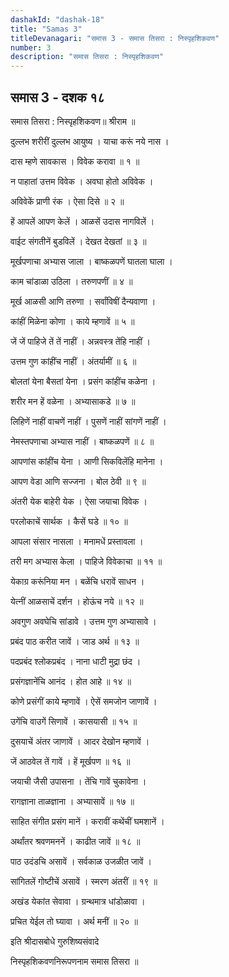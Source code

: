 ```yaml
---
dashakId: "dashak-18"
title: "Samas 3"
titleDevanagari: "समास 3 - समास तिसरा : निस्पृहशिकवण"
number: 3
description: "समास तिसरा : निस्पृहशिकवण"
---
```


## समास 3 - दशक १८

समास तिसरा : निस्पृहशिकवण॥ श्रीराम ॥

दुल्लभ शरीरीं दुल्लभ आयुष्य । याचा करूं नये नास ।

दास म्हणे सावकास । विवेक करावा ॥ १ ॥

न पाहातां उत्तम विवेक । अवघा होतो अविवेक ।

अविवेकें प्राणी रंक । ऐसा दिसे ॥ २ ॥

हें आपलें आपण केलें । आळसें उदास नागविलें ।

वाईट संगतीनें बुडविलें । देखत देखतां ॥ ३ ॥

मूर्खपणाचा अभ्यास जाला । बाष्कळपणें घातला घाला ।

काम चांडाळा उठिला । तरुणपणीं ॥ ४ ॥

मूर्ख आळसी आणि तरुणा । सर्वांविषीं दैन्यवाणा ।

कांहीं मिळेना कोणा । काये म्हणावें ॥ ५ ॥

जें जें पाहिजे तें तें नाहीं । अन्नवस्त्र तेंहि नाहीं ।

उत्तम गुण कांहींच नाहीं । अंतर्यामीं ॥ ६ ॥

बोलतां येना बैसतां येना । प्रसंग कांहींच कळेना ।

शरीर मन हें वळेना । अभ्यासाकडे ॥ ७ ॥

लिहिणें नाहीं वाचणें नाहीं । पुसणें नाहीं सांगणें नाहीं ।

नेमस्तपणाचा अभ्यास नाहीं । बाष्कळपणें ॥ ८ ॥

आपणांस कांहींच येना । आणी सिकविलेंहि मानेना ।

आपण वेडा आणि सज्जना । बोल ठेवी ॥ ९ ॥

अंतरी येक बाहेरी येक । ऐसा जयाचा विवेक ।

परलोकाचें सार्थक । कैसें घडे ॥ १० ॥

आपला संसार नासला । मनामधें प्रस्तावला ।

तरी मग अभ्यास केला । पाहिजे विवेकाचा ॥ ११ ॥

येकाग्र करूंनिया मन । बळेंचि धरावें साधन ।

येत्‍नीं आळसाचें दर्शन । होऊंच नये ॥ १२ ॥

अवगुण अवघेचि सांडावे । उत्तम गुण अभ्यासावे ।

प्रबंद पाठ करीत जावें । जाड अर्थ ॥ १३ ॥

पदप्रबंद श्लोकप्रबंद । नाना धाटी मुद्रा छंद ।

प्रसंगज्ञानेंचि आनंद । होत आहे ॥ १४ ॥

कोणे प्रसंगीं काये म्हणावें । ऐसें समजोन जाणावें ।

उगेंचि वाउगें सिणावें । कासयासी ॥ १५ ॥

दुसयाचें अंतर जाणावें । आदर देखोन म्हणावें ।

जें आठवेल तें गावें । हें मूर्खपण ॥ १६ ॥

जयाची जैसी उपासना । तेंचि गावें चुकावेना ।

रागज्ञाना ताळज्ञाना । अभ्यासावें ॥ १७ ॥

साहित संगीत प्रसंग मानें । करावीं कथेंचीं घमशानें ।

अर्थांतर श्रवणमननें । काढीत जावें ॥ १८ ॥

पाठ उदंडचि असावें । सर्वकाळ उजळीत जावें ।

सांगितलें गोष्टीचें असावें । स्मरण अंतरीं ॥ १९ ॥

अखंड येकांत सेवावा । ग्रन्थमात्र धांडोळावा ।

प्रचित येईल तो घ्यावा । अर्थ मनीं ॥ २० ॥

इति श्रीदासबोधे गुरुशिष्यसंवादे

निस्पृहशिकवणनिरूपणनाम समास तिसरा ॥